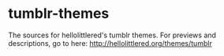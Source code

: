 # tumblr-themes

The sources for hellolittlered's tumblr themes. For previews and descriptions, go to here: http://hellolittlered.org/themes/tumblr
